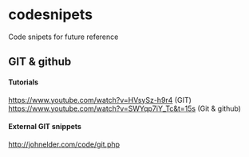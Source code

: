 # codesnipets
Code snipets for future reference


## GIT & github

#### Tutorials
https://www.youtube.com/watch?v=HVsySz-h9r4  (GIT)
https://www.youtube.com/watch?v=SWYqp7iY_Tc&t=15s (Git & github)

#### External GIT snippets
http://johnelder.com/code/git.php

